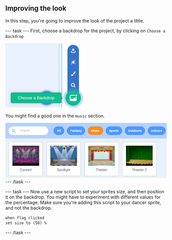 ## Improving the look

In this step, you're going to improve the look of the project a little.

--- task ---
First, choose a backdrop for the project, by clicking on `Choose a Backdrop`

![choose_backdrop](images/choose_backdrop.png)

You might find a good one in the `music` section.

![music_backdrop](images/music_backdrop.png)
--- /task ---

--- task ---
Now use a new script to set your sprites size, and then position it on the backdrop. You might have to experiment with different values for the percentage. Make sure you're adding this script to your dancer sprite, and not the backdrop.

```blocks3
when flag clicked
set size to (50) %
```
--- /task ---
